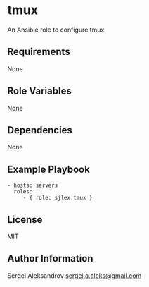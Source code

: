 tmux
=========

An Ansible role to configure tmux.

Requirements
------------

None

Role Variables
--------------

None

Dependencies
------------

None

Example Playbook
----------------

    - hosts: servers
      roles:
         - { role: sjlex.tmux }

License
-------

MIT

Author Information
------------------

Sergei Aleksandrov <sergei.a.aleks@gmail.com>
